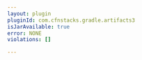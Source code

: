 ```yaml
---
layout: plugin
pluginId: com.cfnstacks.gradle.artifacts3
isJarAvailable: true
error: NONE
violations: []

---
```

